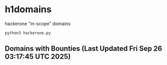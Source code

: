 # h1domains
hackerone "in-scope" domains

`python3 hackerone.py`
## Domains with Bounties (Last Updated Fri Sep 26 03:17:45 UTC 2025)
```

```
